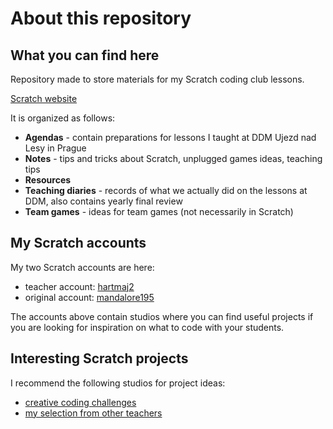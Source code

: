 # About this repository

## What you can find here

Repository made to store materials for my Scratch coding club lessons.

[Scratch website](https://scratch.mit.edu/)

It is organized as follows:
- **Agendas** - contain preparations for lessons I taught at DDM Ujezd nad Lesy in Prague
- **Notes** - tips and tricks about Scratch, unplugged games ideas, teaching tips
- **Resources**
- **Teaching diaries** - records of what we actually did on the lessons at DDM, also contains yearly final review
- **Team games** - ideas for team games (not necessarily in Scratch)

## My Scratch accounts

My two Scratch accounts are here:
- teacher account: [hartmaj2](https://scratch.mit.edu/users/hartmaj2/)
- original account: [mandalore195](https://scratch.mit.edu/users/mandalore195/)

The accounts above contain studios where you can find useful projects if you are looking for inspiration on what to code with your students.

## Interesting Scratch projects 

I recommend the following studios for project ideas:
- [creative coding challenges](https://scratch.mit.edu/studios/2538642/)
- [my selection from other teachers](https://scratch.mit.edu/studios/36367250)
